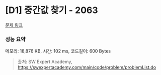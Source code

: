 # [D1] 중간값 찾기 - 2063 

[문제 링크](https://swexpertacademy.com/main/code/problem/problemDetail.do?contestProbId=AV5QPsXKA2UDFAUq) 

### 성능 요약

메모리: 18,876 KB, 시간: 102 ms, 코드길이: 600 Bytes



> 출처: SW Expert Academy, https://swexpertacademy.com/main/code/problem/problemList.do
